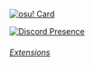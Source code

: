 [![osu! Card](https://osu-sig.vercel.app/card?user=18202514&mode=std&lang=en&animation=true&blur=1&w=410&h=240)](https://osu.ppy.sh/users/18202514/osu)

[![Discord Presence](https://lanyard-profile-readme.vercel.app/api/748341822434181231?bg=24222a&borderRadius=6px)](https://visualizer.eggsy.xyz/748341822434181231)

###### [Extensions](extensions.md)
